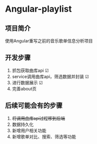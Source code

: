 # Angular-playlist

## 项目简介
使用Angular重写之前的音乐歌单信息分析项目
## 开发步骤
1. 抓包获取曲库api ☑ 
2. service调用曲库api，筛选数据并封装 ☑ 
3. 进行数据展示 ☑ 
4. 完善about页
## 后续可能会有的步骤
1. ~~将调用曲库api过程移到后端~~
2. 数据持久化
3. 新增用户相关功能
4. 新增歌单对比、搜索、筛选等功能

